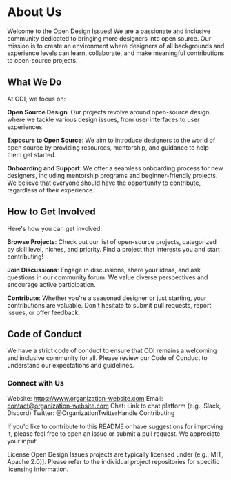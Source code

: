 # About Us
Welcome to the Open Design Issues! We are a passionate and inclusive community dedicated to bringing more designers into open source. Our mission is to create an environment where designers of all backgrounds and experience levels can learn, collaborate, and make meaningful contributions to open-source projects.

## What We Do
At ODI, we focus on:

**Open Source Design**: Our projects revolve around open-source design, where we tackle various design issues, from user interfaces to user experiences.

**Exposure to Open Source**: We aim to introduce designers to the world of open source by providing resources, mentorship, and guidance to help them get started.

**Onboarding and Support**: We offer a seamless onboarding process for new designers, including mentorship programs and beginner-friendly projects. We believe that everyone should have the opportunity to contribute, regardless of their experience.

## How to Get Involved
Here's how you can get involved:

**Browse Projects**: Check out our list of open-source projects, categorized by skill level, niches, and priority. Find a project that interests you and start contributing!

**Join Discussions**: Engage in discussions, share your ideas, and ask questions in our community forum. We value diverse perspectives and encourage active participation.

**Contribute**: Whether you're a seasoned designer or just starting, your contributions are valuable. Don't hesitate to submit pull requests, report issues, or offer feedback.

## Code of Conduct
We have a strict code of conduct to ensure that ODI remains a welcoming and inclusive community for all. Please review our Code of Conduct to understand our expectations and guidelines.

### Connect with Us
Website: https://www.organization-website.com
Email: contact@organization-website.com
Chat: Link to chat platform (e.g., Slack, Discord)
Twitter: @OrganizationTwitterHandle
Contributing

If you'd like to contribute to this README or have suggestions for improving it, please feel free to open an issue or submit a pull request. We appreciate your input!

License
Open Design Issues projects are typically licensed under (e.g., MIT, Apache 2.0)]. Please refer to the individual project repositories for specific licensing information.






